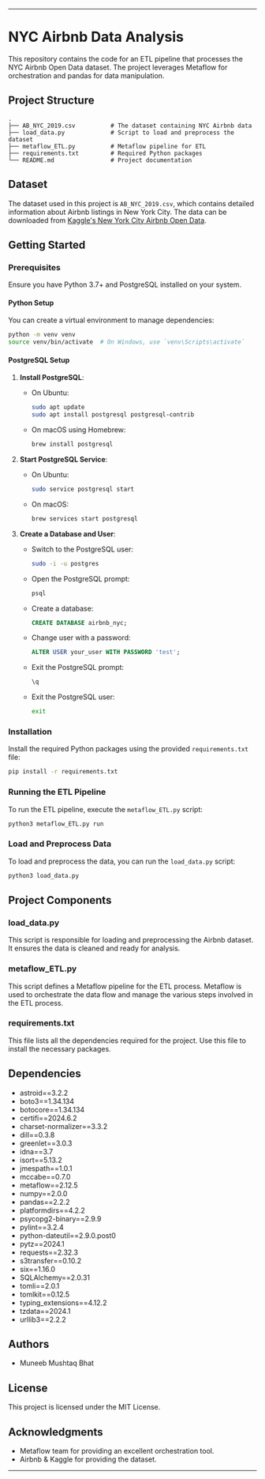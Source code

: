 
---

# NYC Airbnb Data Analysis

This repository contains the code for an ETL pipeline that processes the NYC Airbnb Open Data dataset. The project leverages Metaflow for orchestration and pandas for data manipulation.

## Project Structure

```
.
├── AB_NYC_2019.csv          # The dataset containing NYC Airbnb data
├── load_data.py             # Script to load and preprocess the dataset
├── metaflow_ETL.py          # Metaflow pipeline for ETL
├── requirements.txt         # Required Python packages
└── README.md                # Project documentation
```

## Dataset

The dataset used in this project is `AB_NYC_2019.csv`, which contains detailed information about Airbnb listings in New York City. The data can be downloaded from [Kaggle's New York City Airbnb Open Data](https://www.kaggle.com/datasets/dgomonov/new-york-city-airbnb-open-data?resource=download).

## Getting Started

### Prerequisites

Ensure you have Python 3.7+ and PostgreSQL installed on your system.

#### Python Setup

You can create a virtual environment to manage dependencies:

```bash
python -m venv venv
source venv/bin/activate  # On Windows, use `venv\Scripts\activate`
```

#### PostgreSQL Setup

1. **Install PostgreSQL**:
   - On Ubuntu:
     ```bash
     sudo apt update
     sudo apt install postgresql postgresql-contrib
     ```
   - On macOS using Homebrew:
     ```bash
     brew install postgresql
     ```

2. **Start PostgreSQL Service**:
   - On Ubuntu:
     ```bash
     sudo service postgresql start
     ```
   - On macOS:
     ```bash
     brew services start postgresql
     ```

3. **Create a Database and User**:
   - Switch to the PostgreSQL user:
     ```bash
     sudo -i -u postgres
     ```
   - Open the PostgreSQL prompt:
     ```bash
     psql
     ```
   - Create a database:
     ```sql
     CREATE DATABASE airbnb_nyc;
     ```
   - Change user with a password:
     ```sql
     ALTER USER your_user WITH PASSWORD 'test';
     ```
     
   - Exit the PostgreSQL prompt:
     ```sql
     \q
     ```
   - Exit the PostgreSQL user:
     ```bash
     exit
     ```

### Installation

Install the required Python packages using the provided `requirements.txt` file:

```bash
pip install -r requirements.txt
```

### Running the ETL Pipeline

To run the ETL pipeline, execute the `metaflow_ETL.py` script:

```bash
python3 metaflow_ETL.py run
```

### Load and Preprocess Data

To load and preprocess the data, you can run the `load_data.py` script:

```bash
python3 load_data.py
```

## Project Components

### load_data.py

This script is responsible for loading and preprocessing the Airbnb dataset. It ensures the data is cleaned and ready for analysis.

### metaflow_ETL.py

This script defines a Metaflow pipeline for the ETL process. Metaflow is used to orchestrate the data flow and manage the various steps involved in the ETL process.

### requirements.txt

This file lists all the dependencies required for the project. Use this file to install the necessary packages.

## Dependencies

- astroid==3.2.2
- boto3==1.34.134
- botocore==1.34.134
- certifi==2024.6.2
- charset-normalizer==3.3.2
- dill==0.3.8
- greenlet==3.0.3
- idna==3.7
- isort==5.13.2
- jmespath==1.0.1
- mccabe==0.7.0
- metaflow==2.12.5
- numpy==2.0.0
- pandas==2.2.2
- platformdirs==4.2.2
- psycopg2-binary==2.9.9
- pylint==3.2.4
- python-dateutil==2.9.0.post0
- pytz==2024.1
- requests==2.32.3
- s3transfer==0.10.2
- six==1.16.0
- SQLAlchemy==2.0.31
- tomli==2.0.1
- tomlkit==0.12.5
- typing_extensions==4.12.2
- tzdata==2024.1
- urllib3==2.2.2

## Authors

- Muneeb Mushtaq Bhat

## License

This project is licensed under the MIT License.

## Acknowledgments

- Metaflow team for providing an excellent orchestration tool.
- Airbnb & Kaggle for providing the dataset.

---